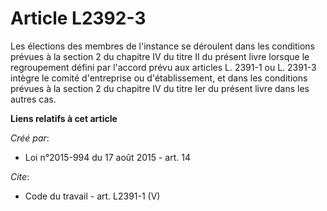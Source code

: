 # Article L2392-3

Les élections des membres de l'instance se déroulent dans les conditions prévues à la section 2 du chapitre IV du titre II du
présent livre lorsque le regroupement défini par l'accord prévu aux articles L. 2391-1 ou L. 2391-3 intègre le comité
d'entreprise ou d'établissement, et dans les conditions prévues à la section 2 du chapitre IV du titre Ier du présent livre
dans les autres cas.

**Liens relatifs à cet article**

_Créé par_:

  - Loi n°2015-994 du 17 août 2015 - art. 14

_Cite_:

  - Code du travail - art. L2391-1 (V)
